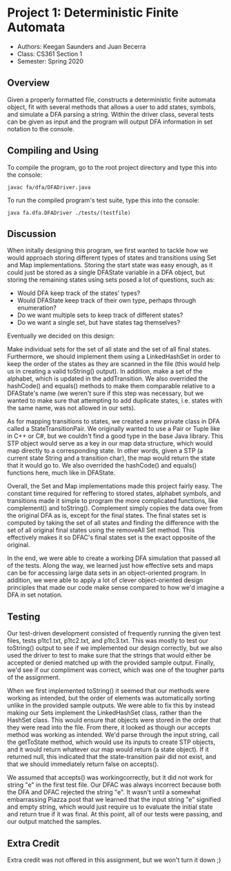 # Project 1: Deterministic Finite Automata

* Authors: Keegan Saunders and Juan Becerra
* Class: CS361 Section 1
* Semester: Spring 2020

## Overview

Given a properly formatted file, constructs a deterministic finite automata
object, fit with several methods that allows a user to add states, symbols, 
and simulate a DFA parsing a string. Within the driver class, several tests 
can be given as input and the program will output DFA information in set 
notation to the console.

## Compiling and Using

To compile the program, go to the root project directory and type this into the console:

```
javac fa/dfa/DFADriver.java
```

To run the compiled program's test suite, type this into the console:

```
java fa.dfa.DFADriver ./tests/(testfile)
```

## Discussion

When initally designing this program, we first wanted to tackle how we would 
approach storing different types of states and transitions using Set and 
Map implementations. Storing the start state was easy enough, as it could 
just be stored as a single DFAState variable in a DFA object, but storing 
the remaining states using sets posed a lot of questions, such as:

- Would DFA keep track of the states' types?
- Would DFAState keep track of their own type, perhaps through enumeration?
- Do we want multiple sets to keep track of different states?
- Do we want a single set, but have states tag themselves?

Eventually we decided on this design:

Make individual sets for the set of all state and the set of all final states.
Furthermore, we should implement them using a LinkedHashSet in order to keep 
the order of the states as they are scanned in the file (this would help us 
in creating a valid toString() output). In addition, make a set of the alphabet,
which is updated in the addTransition. We also overrided the hashCode() and equals() 
methods to make them comparable relative to a DFAState's name (we weren't sure if this
step was necessary, but we wanted to make sure that attempting to add duplicate states, 
i.e. states with the same name, was not allowed in our sets).

As for mapping transitions to states, we created a new private class in DFA called 
a StateTransitionPair. We originally wanted to use a Pair or Tuple like in C++ or 
C#, but we couldn't find a good type in the base Java library. This STP object 
would serve as a key in our map data structure, which would map directly to 
a corresponding state. In other words, given a STP (a current state String and 
a transition char), the map would return the state that it would go to. We also 
overrided the hashCode() and equals() functions here, much like in DFAState.

Overall, the Set and Map implementations made this project fairly easy. The constant 
time required for reffering to stored states, alphabet symbols, and transitions made 
it simple to program the more complicated functions, like complement() and toString(). 
Complement simply copies the data over from the original DFA as is, except for the 
final states. The final states set is computed by taking the set of all states and 
finding the difference with the set of all original final states using the removeAll
Set method. This effectively makes it so DFAC's final states set is the exact opposite 
of the original. 

In the end, we were able to create a working DFA simulation that passed all of the tests.
Along the way, we learned just how effective sets and maps can be for accessing large data
sets in an object-oriented program. In addition, we were able to apply a lot of clever 
object-oriented design principles that made our code make sense compared to how we'd 
imagine a DFA in set notation.

## Testing

Our test-driven development consisted of frequently running the given test files, tests
p1tc1.txt, p1tc2.txt, and p1tc3.txt. This was mostly to test our toString() output to 
see if we implemented our design correctly, but we also used the driver to test to make 
sure that the strings that would either be accepted or denied matched up with the provided
sample output. Finally, we'd see if our compliment was correct, which was one of the 
tougher parts of the assignment.

When we first implemented toString() it seemed that our methods were working as intended, 
but the order of elements was automatically sorting unlike in the provided sample outputs.
We were able to fix this by instead making our Sets implement the LinkedHashSet class, rather 
than the HashSet class. This would ensure that objects were stored in the order that they were 
read into the file. From there, it looked as though our accepts method was working as intended. 
We'd parse through the input string, call the getToState method, which would use its inputs to 
create STP objects, and it would return whatever our map would return (a state object). If it 
returned null, this indicated that the state-transition pair did not exist, and that we should 
immediately return false on accepts().

We assumed that accepts() was workingcorrectly, but it did not work for string "e" in the first 
test file. Our DFAC was always incorrect because both the DFA and DFAC rejected the string "e". It
wasn't until a somewhat embarrassing Piazza post that we learned that the input string "e" signified 
and empty string, which would just require us to evaluate the initial state and return true if it was 
final. At this point, all of our tests were passing, and our output matched the samples.

## Extra Credit

Extra credit was not offered in this assignment, but we won't turn it down ;)
